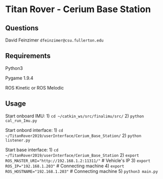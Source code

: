 # Titan Rover - Cerium Base Station



## Questions
  David Feinzimer `dfeinzimer@csu.fullerton.edu`



## Requirements
  Python3
  
  Pygame 1.9.4
  
  ROS Kinetic or ROS Melodic


  
## Usage
   Start onboard IMU: 
       1) `cd ~/catkin_ws/src/finalimu/src/`
       2) `python cal_run_Imu.py`

   Start onbord interface:
       1) `cd ~/TitanRover2019/userInterface/Cerium_Base_Station/`
       2) `python listener.py`

   Start base interface:
       1) `cd ~/TitanRover2019/userInterface/Cerium_Base_Station`
       2) `export ROS_MASTER_URI="http://192.168.1.2:11311/"` # Vehicle's IP
       3) `export ROS_IP="192.168.1.203"` # Connecting machine
       4) `export ROS_HOSTNAME="192.168.1.203"` # Connecting machine
       5) `python3 main.py`
